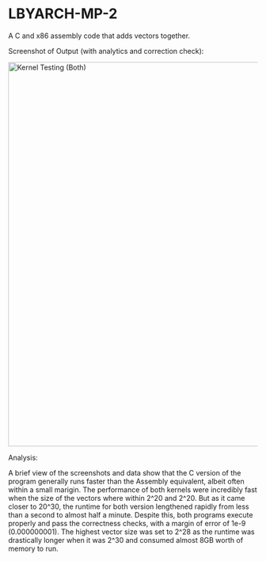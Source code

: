 # LBYARCH-MP-2
A C and x86 assembly code that adds vectors together.

Screenshot of Output (with analytics and correction check):


<img width="648" height="777" alt="Kernel Testing (Both)" src="https://github.com/user-attachments/assets/07bc1acb-3b1e-4c5f-9c40-19a6b74ecc3e" />


Analysis:


A brief view of the screenshots and data show that the C version of the program generally runs faster than the Assembly equivalent, albeit often within a small marigin. The performance of both kernels were incredibly fast when the size of the vectors where within 2^20 and 2^20. But as it came closer to 20^30, the runtime for both version lengthened rapidly from less than a second to almost half a minute. Despite this, both programs execute properly and pass the correctness checks, with a margin of error of 1e-9 (0.000000001). The highest vector size was set to 2^28 as the runtime was drastically longer when it was 2^30 and consumed almost 8GB worth of memory to run.
